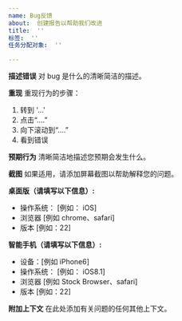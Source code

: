 ```yaml
---
name: Bug反馈
about:  创建报告以帮助我们改进
title:  ''
标签:  ''
任务分配对象:  ''

---
```


**描述错误**
对 bug 是什么的清晰简洁的描述。

**重现**
重现行为的步骤：
1. 转到 '...'
2. 点击“....”
3. 向下滚动到“....”
4. 看到错误

**预期行为**
清晰简洁地描述您预期会发生什么。

**截图**
如果适用，请添加屏幕截图以帮助解释您的问题。

**桌面版（请填写以下信息）:**
 - 操作系统： [例如： iOS]
 - 浏览器 [例如 chrome、safari]
 - 版本 [例如：22]

**智能手机（请填写以下信息）:**
 - 设备：[例如 iPhone6]
 - 操作系统： [例如： iOS8.1]
 - 浏览器 [例如 Stock Browser、safari]
 - 版本 [例如：22]

**附加上下文**
在此处添加有关问题的任何其他上下文。
